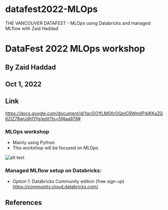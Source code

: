# datafest2022-MLOps
THE VANCOUVER DATAFEST - MLOps using Databricks and managed MLflow with Zaid Haddad


# DataFest 2022 MLOps workshop
##  By Zaid Haddad
##  Oct 1, 2022

## Link
https://docs.google.com/document/d/1qcGO1fLM0XrOQpICRWmllP4iKKaZQ6ZlZ78wUdhIYfg/edit?ts=5f4aa978#

### MLOps workshop   
- Mainly using Python
- This workshop will be focused on MLOps 

![alt text](https://lh4.googleusercontent.com/P2HFNWf79ECXQqi4g2S61Vt7jE_50Fj3r8E3xPqZBRXzfdEYxl7YWUjRB-VcmaDvzN9SK-zSrNX7w-BjjtALHmI=w16383)


### Managed MLflow setup on Databricks:
- Option 1: Databricks Community edition (free sign-up)
https://community.cloud.databricks.com/




## References



